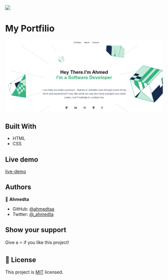 ![](https://img.shields.io/badge/Microverse-blueviolet)

# My Portfilio


![screenshot](./portfolio-screenshot.png)




## Built With

- HTML
- CSS

## Live demo

[live-demo](https://ahmedtaa.github.io/)


## Authors

👤 **Ahmedta**

- GitHub: [@ahmedtaa](https://github.com/ahmedtaa)
- Twitter: [@_ahmedta](https://twitter.com/_ahmedta)



## Show your support

Give a ⭐️ if you like this project!


## 📝 License

This project is [MIT](./mit.md) licensed.